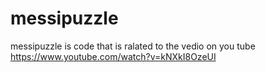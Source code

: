 # messipuzzle
messipuzzle is code that is ralated to the vedio on you tube https://www.youtube.com/watch?v=kNXkI8OzeUI
